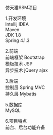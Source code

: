 仿天猫SSM项目

1.开发环境
<br>Intellij IDEA
<br>Maven
<br>JDK 1.8
<br>Spring 4.1.3

2.前端
<br>前端框架 Bootstrap
<br>模板技术 JSP
<br>异步技术 jQuery ajax

3.后端
<br>控制层 Spring MVC
<br>持久层 Mybatis

5.数据库
<br>MySQL

6.项目特点
<br>前台、后台功能齐备